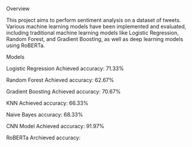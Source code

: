 Overview

This project aims to perform sentiment analysis on a dataset of tweets. Various machine learning models have been implemented and evaluated, including traditional machine learning models like Logistic Regression, Random Forest, and Gradient Boosting, as well as deep learning models using RoBERTa.

Models

Logistic Regression Achieved accuracy: 71.33%

Random Forest Achieved accuracy: 62.67%

Gradient Boosting Achieved accuracy: 70.67%

KNN Achieved accuracy: 66.33%

Naive Bayes  accuracy: 68.33%

CNN Model Achieved accuracy: 91.97%

RoBERTa Archieved accuracy: 
